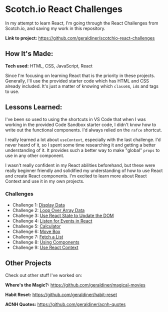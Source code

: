 # Scotch.io React Challenges

In my attempt to learn React, I'm going through the React Challenges from Scotch.io, and saving my work in this repository.

**Link to project:** https://github.com/geraldiner/scotchio-react-challenges

## How It's Made:

**Tech used:** HTML, CSS, JavaScript, React

Since I'm focusing on learning React that is the priority in these projects. Generally, I'll use the provided starter code which has HTML and CSS already included. It's just a matter of knowing which `class`es, `id`s and tags to use.

## Lessons Learned:

I've been so used to using the shortcuts in VS Code that when I was working in the provided Code Sandbox starter code, I didn't know how to write out the functional components. I'd always relied on the `rafce` shortcut.

I really learned a lot about `useContext`, especially with the last challenge. I'd never heard of it, so I spent some time researching it and getting a better understanding of it. It provides such a better way to make "global" `props` to use in any other component.

I wasn't really confident in my React abilities beforehand, but these were really beginner friendly and solidified my understanding of how to use React and create React components. I'm excited to learn more about React Context and use it in my own projects.

### Challenges

- Challenge 1: [Display Data](https://github.com/geraldiner/scotchio-react-challenges/tree/master/challenge-1-display-data)
- Challenge 2: [Loop Over Array Data](https://github.com/geraldiner/scotchio-react-challenges/tree/master/challenge-2-loop-over-array-data)
- Challenge 3: [Use React State to Update the DOM](https://github.com/geraldiner/scotchio-react-challenges/tree/master/challenge-3-use-react-state-to-update-dom)
- Challenge 4: [Listen for Events in React](https://github.com/geraldiner/scotchio-react-challenges/tree/master/challenge-4-listen-for-events-in-react)
- Challenge 5: [Calculator](https://github.com/geraldiner/scotchio-react-challenges/tree/master/challenge-5-calculator-adder)
- Challenge 6: [Move Box](https://github.com/geraldiner/scotchio-react-challenges/tree/master/challenge-6-move-box)
- Challenge 7: [Fetch a List](https://github.com/geraldiner/scotchio-react-challenges/tree/master/challenge-7-fetch-a-list)
- Challenge 8: [Using Components](https://github.com/geraldiner/scotchio-react-challenges/tree/master/challenge-8-using-components)
- Challenge 9: [Use React Context](https://github.com/geraldiner/scotchio-react-challenges/tree/master/challenge-9-use-react-context)

## Other Projects

Check out other stuff I've worked on:

**Where's the Magic?:** https://github.com/geraldiner/magical-movies

**Habit Reset:** https://github.com/geraldiner/habit-reset

**ACNH Quotes:** https://github.com/geraldiner/acnh-quotes
